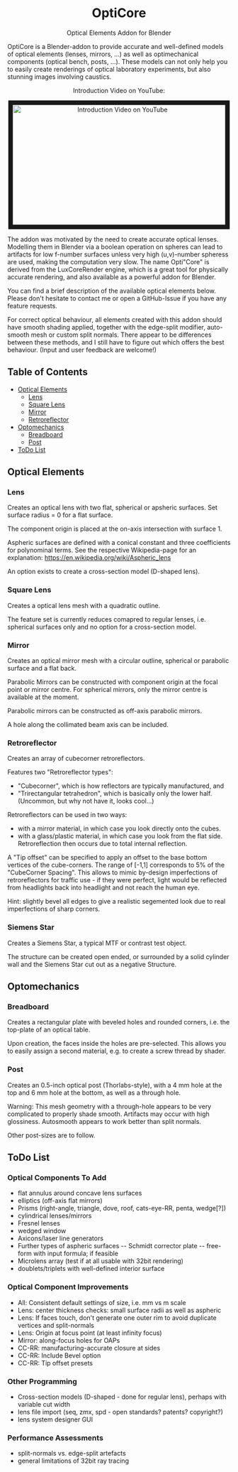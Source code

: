 


<p align="center">
<h1 align="center">OptiCore</h1>
</p>
<p align="center">
Optical Elements Addon for Blender
<br />

OptiCore is a Blender-addon to provide accurate and well-defined models of optical elements (lenses, mirrors, ...) as well as optimechanical components (optical bench, posts, ...). These models can not only help you to easily create renderings of optical laboratory experiments, but also stunning images involving caustics.

</p>

<p align="center">
Introduction Video on YouTube:
</p>
<p align="center">
<a href="http://www.youtube.com/watch?feature=player_embedded&v=D8rQBVI4lIg
" target="_blank"><img src="http://img.youtube.com/vi/D8rQBVI4lIg/0.jpg" 
alt="Introduction Video on YouTube" width="480" height="270" border="10" /></a>


</p>


The addon was motivated by the need to create accurate optical lenses. Modelling them in Blender via a boolean operation on spheres can lead to artifacts for low f-number surfaces unless very high (u,v)-number spheress are used, making the computation very slow.
The name Opti"Core" is derived from the LuxCoreRender engine, which is a great tool for physically accurate rendering, and also available as a powerful addon for Blender.

You can find a brief description of the available optical elements below. Please don't hesitate to contact me or open a GitHub-Issue if you have any feature requests.

For correct optical behaviour, all elements created with this addon should have smooth shading applied, together with the edge-split modifier, auto-smooth mesh or custom split normals. There appear to be differences between these methods, and I still have to figure out which offers the best behaviour. (Input and user feedback are welcome!)

## Table of Contents
* [Optical Elements](#optical-elements)
  * [Lens](#lens)
  * [Square Lens](#square-lens)
  * [Mirror](#mirror)
  * [Retroreflector](#retroreflector)
* [Optomechanics](#optomechanics)
  * [Breadboard](#breadboard)
  * [Post](#post)
* [ToDo List](#todo-list)

## Optical Elements

### Lens

Creates an optical lens with two flat, spherical or apsheric surfaces. Set surface radius = 0 for a flat surface.

The component origin is placed at the on-axis intersection with surface 1.

Aspheric surfaces are defined with a conical constant and three coefficients for polynominal terms. See the respective Wikipedia-page for an explanation: <https://en.wikipedia.org/wiki/Aspheric_lens>

An option exists to create a cross-section model (D-shaped lens).

### Square Lens

Creates a optical lens mesh with a quadratic outline.

The feature set is currently reduces comapred to regular lenses, i.e. spherical surfaces only and no option for a cross-section model.

### Mirror

Creates an optical mirror mesh with a circular outline, spherical or parabolic surface and a flat back.

Parabolic Mirrors can be constructed with component origin at the focal point or mirror centre. For spherical mirrors, only the mirror centre is available at the moment.

Parabolic mirrors can be constructed as off-axis parabolic mirrors.

A hole along the collimated beam axis can be included.

### Retroreflector

Creates an array of cubecorner retroreflectors.

Features two "Retroreflector types":
- "Cubecorner", which is how reflectors are typically manufactured, and
- "Trirectangular tetrahedron", which is basically only the lower half. (Uncommon, but why not have it, looks cool...)

Retroreflectors can be used in two ways:
- with a mirror material, in which case you look directly onto the cubes.
- with a glass/plastic material, in which case you look from the flat side. Retroreflection then occurs due to total internal reflection.

A "Tip offset" can be specified to apply an offset to the base bottom vertices of the cube-corners. The range of [-1,1] corresponds to 5% of the "CubeCorner Spacing". This allows to mimic by-design imperfections of retroreflectors for traffic use - if they were perfect, light would be reflected from headlights back into headlight and not reach the human eye.

Hint: slightly bevel all edges to give a realistic segemented look due to real imperfections of sharp corners.

### Siemens Star

Creates a Siemens Star, a typical MTF or contrast test object.

The structure can be created open ended, or surrounded by a solid cylinder wall and the Siemens Star cut out as a negative Structure.

## Optomechanics

### Breadboard

Creates a rectangular plate with beveled holes and rounded corners, i.e. the top-plate of an optical table.

Upon creation, the faces inside the holes are pre-selected. This allows you to easily assign a second material, e.g. to create a screw thread by shader.

### Post

Creates an 0.5-inch optical post (Thorlabs-style), with a 4 mm hole at the top and 6 mm hole at the bottom, as well as a through hole.

Warning: This mesh geometry with a through-hole appears to be very complicated to properly shade smooth. Artifacts may occur with high glossiness. Autosmooth appears to work better than split normals.

Other post-sizes are to follow.

## ToDo List

### Optical Components To Add
- flat annulus around concave lens surfaces
- elliptics (off-axis flat mirrors)
- Prisms (right-angle, triangle, dove, roof, cats-eye-RR, penta, wedge[?])
- cylindrical lenses/mirrors
- Fresnel lenses
- wedged window
- Axicons/laser line generators
- Further types of aspheric surfaces
-- Schmidt corrector plate
-- free-form with input formula; if feasible
- Microlens array (test if at all usable with 32bit rendering)
- doublets/triplets with well-defined interior surface

### Optical Component Improvements
- All: Consistent default settings of size, i.e. mm vs m scale
- Lens: center thickness checks: small surface radii as well as aspheric
- Lens: If faces touch, don't generate one outer rim to avoid duplicate vertices and split-normals
- Lens: Origin at focus point (at least infinity focus)
- Mirror: along-focus holes for OAPs
- CC-RR: manufacturing-accurate closure at sides
- CC-RR: Include Bevel option
- CC-RR: Tip offset presets

### Other Programming
- Cross-section models (D-shaped - done for regular lens), perhaps with variable cut width
- lens file import (seq, zmx, spd - open standards? patents? copyright?)
- lens system designer GUI

### Performance Assessments

- split-normals vs. edge-split artefacts
- general limitations of 32bit ray tracing
